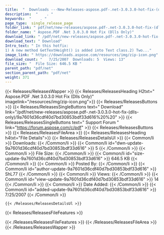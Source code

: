 ```yaml
---
title:  "  Downloads ---New-Releases-aspose.pdf-.net-3.0.3.0-hot-fix-(dlls-only) . " 
description:  "    . " 
keywords:  "    . " 
page_type:  single_release_page
folder_link: " pdf/net/new-releases/aspose.pdf-.net-3.0.3.0-hot-fix-(dlls-only)/"
folder_name: " Aspose.PDF .Net 3.0.3.0 Hot Fix (Dlls Only)"
download_link: " /pdf/net/new-releases/aspose.pdf-.net-3.0.3.0-hot-fix-(dlls-only)/9a7601d36cdf40d7bd30853bdf33d616"
download_text: " Download"
Intro_text: " In this hotfix:
1) A new method GetTextHeight() is added into Text class.2) Two..."
image_link: " https://downloads.aspose.com/resources/img/zip-icon.png"
download_count: "   7/25/2007  Downloads: 5  Views: 13"
file_size: "  File Size: 646.5 KB "
parent_path: "pdf/net"
section_parent_path: "pdf/net"
weight: 371 
---
```


{{< Releases/ReleasesWapper >}}
  {{< Releases/ReleasesHeading H2txt=" Aspose.PDF .Net 3.0.3.0 Hot Fix (Dlls Only)" imagelink="/resources/img/zip-icon.png">}}
  {{< Releases/ReleasesButtons >}}
    {{< Releases/ReleasesSingleButtons text=" Download" link="/pdf/net/new-releases/aspose.pdf-.net-3.0.3.0-hot-fix-(dlls-only)/9a7601d36cdf40d7bd30853bdf33d616%20%20" >}}
    {{< Releases/ReleasesSingleButtons text=" Support Forum " link="https://forum.aspose.com/c/pdf" >}}
  {{< Releases/ReleasesButtons >}}
  {{< Releases/ReleasesFileArea >}}
    {{< Releases/ReleasesHeading h4txt="File Details">}}
    {{< Releases/ReleasesDetailsUl >}}
            {{< Common/li  >}} Downloads: {{< /Common/li >}} 
      {{< Common/li id="dwn-update-9a7601d36cdf40d7bd30853bdf33d616" >}} 5 {{< /Common/li >}} 
      {{< Common/li  >}} File Size: {{< /Common/li >}} 
      {{< Common/li id="size-update-9a7601d36cdf40d7bd30853bdf33d616" >}} 646.5 KB {{< /Common/li >}} 
      {{< Common/li  >}} Posted By: {{< /Common/li >}} 
      {{< Common/li id="author-update-9a7601d36cdf40d7bd30853bdf33d616" >}} ShL77 {{< /Common/li >}} 
      {{< Common/li  >}} Views: {{< /Common/li >}} 
      {{< Common/li id="view-update-9a7601d36cdf40d7bd30853bdf33d616" >}} 14 {{< /Common/li >}} 
      {{< Common/li  >}} Date Added: {{< /Common/li >}} 
      {{< Common/li id="added-update-9a7601d36cdf40d7bd30853bdf33d616" >}} 7/25/2007 {{< /Common/li >}} 

    {{< /Releases/ReleasesDetailsUl >}}

  {{< Releases/ReleasesFileFeatures >}}
      
  {{< /Releases/ReleasesFileFeatures >}}
 {{< /Releases/ReleasesFileArea >}}
{{< /Releases/ReleasesWapper >}}


